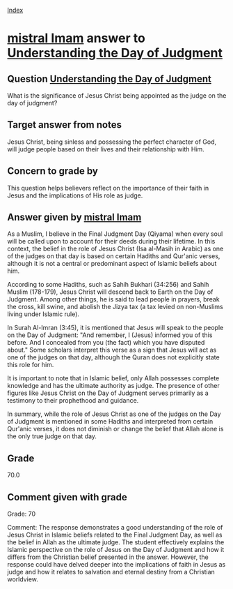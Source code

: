 
[Index](../../index.md)
# [mistral Imam](../../answering_models/mistral_Imam.md) answer to [Understanding the Day of Judgment](../../questions/Understanding_the_Day_of_Judgment.md)

## Question [Understanding the Day of Judgment](../../questions/Understanding_the_Day_of_Judgment.md)
What is the significance of Jesus Christ being appointed as the judge on the day of judgment?

## Target answer from notes
Jesus Christ, being sinless and possessing the perfect character of God, will judge people based on their lives and their relationship with Him.

## Concern to grade by
This question helps believers reflect on the importance of their faith in Jesus and the implications of His role as judge.

## Answer given by [mistral Imam](../../answering_models/mistral_Imam.md)
 As a Muslim, I believe in the Final Judgment Day (Qiyama) when every soul will be called upon to account for their deeds during their lifetime. In this context, the belief in the role of Jesus Christ (Isa al-Masih in Arabic) as one of the judges on that day is based on certain Hadiths and Qur'anic verses, although it is not a central or predominant aspect of Islamic beliefs about him.

According to some Hadiths, such as Sahih Bukhari (34:256) and Sahih Muslim (178-179), Jesus Christ will descend back to Earth on the Day of Judgment. Among other things, he is said to lead people in prayers, break the cross, kill swine, and abolish the Jizya tax (a tax levied on non-Muslims living under Islamic rule).

In Surah Al-Imran (3:45), it is mentioned that Jesus will speak to the people on the Day of Judgment: "And remember, I (Jesus) informed you of this before. And I concealed from you (the fact) which you have disputed about." Some scholars interpret this verse as a sign that Jesus will act as one of the judges on that day, although the Quran does not explicitly state this role for him.

It is important to note that in Islamic belief, only Allah possesses complete knowledge and has the ultimate authority as judge. The presence of other figures like Jesus Christ on the Day of Judgment serves primarily as a testimony to their prophethood and guidance.

In summary, while the role of Jesus Christ as one of the judges on the Day of Judgment is mentioned in some Hadiths and interpreted from certain Qur'anic verses, it does not diminish or change the belief that Allah alone is the only true judge on that day.

## Grade
70.0

## Comment given with grade
Grade: 70

Comment: The response demonstrates a good understanding of the role of Jesus Christ in Islamic beliefs related to the Final Judgment Day, as well as the belief in Allah as the ultimate judge. The student effectively explains the Islamic perspective on the role of Jesus on the Day of Judgment and how it differs from the Christian belief presented in the answer. However, the response could have delved deeper into the implications of faith in Jesus as judge and how it relates to salvation and eternal destiny from a Christian worldview.
